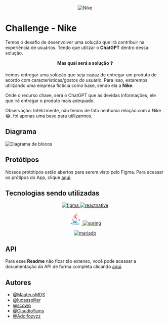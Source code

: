 
<p align="center"> 
<img src="https://imgur.com/J5EO2KT.png" alt="Nike" width="265" height="120"></img>
</p>
                        


# Challenge - Nike

Temos o desafio de desenvolver uma solução que irá contribuir na experiência de usuários. Tendo que utilizar o **ChatGPT** dentro dessa solução.

<p align="center"><strong>Mas qual será a solução ❓</strong></p>

Iremos entregar uma solução que seja capaz de entregar um produto de acordo com características/gostos do usuário. Para isso, estaremos utilizando uma empresa fictícia como base, sendo ela a **Nike**. 

Onde o recurso chave, será o ChatGPT que as devidas informações, ele que irá entregar o produto mais adequado.

Observação: Infelizmente, não temos de fato nenhuma relação com a Nike 😂, foi apenas uma base para utilizarmos.


## Diagrama

![Diagrama de blocos](https://cdn.discordapp.com/attachments/1095719150204239953/1109633882854269009/Desenho3.png)


## Protótipos
Nossos protótipos estão abertos para serem visto pelo Figma.
Para acessar os prótipos do App, clique [aqui](https://www.figma.com/file/U1XrkCJPQIDch0Owx3alAg/nike?type=design&node-id=0%3A1&t=9AGfKlwOBVJ5Rm8e-1).

## Tecnologias sendo utilizadas
<p align="center"> 
  <a href="https://www.figma.com/" target="_blank" rel="noreferrer"> <img src="https://www.vectorlogo.zone/logos/figma/figma-icon.svg" alt="figma" width="40" height="40"/> </a> 
  <a href="https://reactnative.dev/" target="_blank" rel="noreferrer"> <img src="https://reactnative.dev/img/header_logo.svg" alt="reactnative" width="40" height="40"/> </a> 
  
  <p align="center"> 
  <a href="https://www.java.com" target="_blank" rel="noreferrer"> <img src="https://raw.githubusercontent.com/devicons/devicon/master/icons/java/java-original.svg" alt="java" width="40" height="40"/> </a> 
  <a href="https://spring.io/" target="_blank" rel="noreferrer"> <img src="https://www.vectorlogo.zone/logos/springio/springio-icon.svg" alt="spring" width="40" height="40"/> </a>
  </p>
  
  <p align="center"> 
  <a href="https://mariadb.org/" target="_blank" rel="noreferrer"> <img src="https://www.vectorlogo.zone/logos/mariadb/mariadb-icon.svg" alt="mariadb" width="40" height="40"/> </a> 
  </p>
  
  
## API

Para esse **Readme** não ficar tão extenso, você pode acessar a documentação da API de forma completa clicando [aqui](https://documenter.getpostman.com/view/23689169/2s93m1b5Ff).
## Autores

- [@MaateusMDS](https://www.github.com/MaateusMDS)
- [@lucasspiller](https://github.com/LucaSSpiller)
- [@scowp](https://github.com/scowp)
- [@ClaudioYams](https://github.com/ClaudioYams)
- [@Adolfozyzz](https://github.com/Adolfozyzz)

